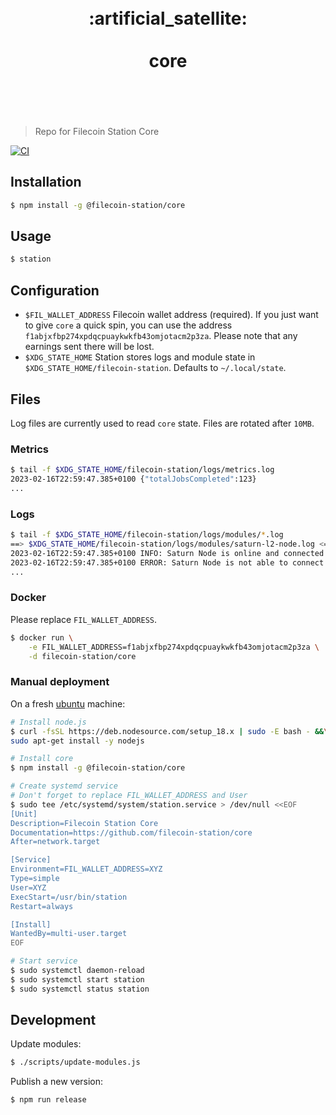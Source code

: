 <h1 align="center">
	<br>
	 :artificial_satellite: 
	<br>
	<br>
	core
	<br>
	<br>
	<br>
</h1>

> Repo for Filecoin Station Core

[![CI](https://github.com/filecoin-station/core/actions/workflows/ci.yml/badge.svg)](https://github.com/filecoin-station/core/actions/workflows/ci.yml)

## Installation

```bash
$ npm install -g @filecoin-station/core
```

## Usage

```bash
$ station
```

## Configuration

- `$FIL_WALLET_ADDRESS` Filecoin wallet address (required). If you just want
to give `core` a quick spin, you can use the address
`f1abjxfbp274xpdqcpuaykwkfb43omjotacm2p3za`. Please note that any earnings
sent there will be lost.
- `$XDG_STATE_HOME` Station stores logs and module state in
`$XDG_STATE_HOME/filecoin-station`. Defaults to `~/.local/state`.

## Files

Log files are currently used to read `core` state. Files are rotated after
`10MB`.

### Metrics

```bash
$ tail -f $XDG_STATE_HOME/filecoin-station/logs/metrics.log
2023-02-16T22:59:47.385+0100 {"totalJobsCompleted":123}
...
```

### Logs

```bash
$ tail -f $XDG_STATE_HOME/filecoin-station/logs/modules/*.log
==> $XDG_STATE_HOME/filecoin-station/logs/modules/saturn-l2-node.log <==
2023-02-16T22:59:47.385+0100 INFO: Saturn Node is online and connected to 9 peers
2023-02-16T22:59:47.385+0100 ERROR: Saturn Node is not able to connect to the network
...
```

### Docker

Please replace `FIL_WALLET_ADDRESS`.

```bash
$ docker run \
	-e FIL_WALLET_ADDRESS=f1abjxfbp274xpdqcpuaykwkfb43omjotacm2p3za \
	-d filecoin-station/core
```

### Manual deployment

On a fresh [ubuntu](https://ubuntu.com/) machine:

```bash
# Install node.js
$ curl -fsSL https://deb.nodesource.com/setup_18.x | sudo -E bash - &&\
sudo apt-get install -y nodejs

# Install core
$ npm install -g @filecoin-station/core

# Create systemd service
# Don't forget to replace FIL_WALLET_ADDRESS and User
$ sudo tee /etc/systemd/system/station.service > /dev/null <<EOF
[Unit]
Description=Filecoin Station Core
Documentation=https://github.com/filecoin-station/core
After=network.target

[Service]
Environment=FIL_WALLET_ADDRESS=XYZ
Type=simple
User=XYZ
ExecStart=/usr/bin/station
Restart=always

[Install]
WantedBy=multi-user.target
EOF

# Start service
$ sudo systemctl daemon-reload
$ sudo systemctl start station
$ sudo systemctl status station
```

## Development

Update modules:

```bash
$ ./scripts/update-modules.js
```

Publish a new version:

```bash
$ npm run release
```